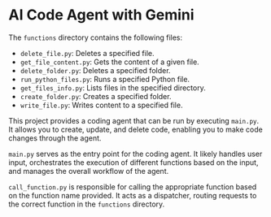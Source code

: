 # AI Code Agent with Gemini

The `functions` directory contains the following files:

- `delete_file.py`:  Deletes a specified file.
- `get_file_content.py`: Gets the content of a given file.
- `delete_folder.py`: Deletes a specified folder.
- `run_python_files.py`: Runs a specified Python file.
- `get_files_info.py`: Lists files in the specified directory.
- `create_folder.py`: Creates a specified folder.
- `write_file.py`: Writes content to a specified file.

This project provides a coding agent that can be run by executing `main.py`. It allows you to create, update, and delete code, enabling you to make code changes through the agent.

`main.py` serves as the entry point for the coding agent. It likely handles user input, orchestrates the execution of different functions based on the input, and manages the overall workflow of the agent.

`call_function.py` is responsible for calling the appropriate function based on the function name provided. It acts as a dispatcher, routing requests to the correct function in the `functions` directory.
